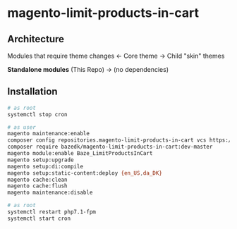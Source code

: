 # magento-limit-products-in-cart

## Architecture
Modules that require theme changes <- Core theme -> Child "skin" themes

**Standalone modules** (This Repo) -> (no dependencies)

## Installation

```bash
# as root
systemctl stop cron
```

```bash
# as user
magento maintenance:enable
composer config repositories.magento-limit-products-in-cart vcs https://github.com/bazedk/magento-limit-products-in-cart
composer require bazedk/magento-limit-products-in-cart:dev-master
magento module:enable Baze_LimitProductsInCart
magento setup:upgrade
magento setup:di:compile
magento setup:static-content:deploy {en_US,da_DK}
magento cache:clean
magento cache:flush
magento maintenance:disable
```

```bash
# as root
systemctl restart php7.1-fpm
systemctl start cron
```
